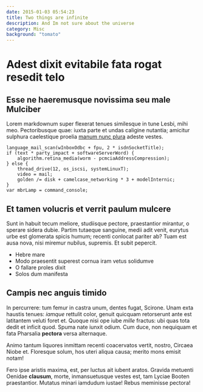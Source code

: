 ```yaml
---
date: 2015-01-03 05:54:23
title: Two things are infinite
description: And Im not sure about the universe
category: Misc
background: "tomato"
---
```

<!-- Front Matter do Markdown, um conjunto de dados, serve para popular as props do componente de PostList através de GraphQL -->

# Adest dixit evitabile fata rogat resedit telo

## Esse ne haeremusque novissima seu male Mulciber

Lorem markdownum super flexerat tenues similesque in tune Lesbi, mihi meo.
Pectoribusque quae: iuxta parte et undas caligine nutantia; amicitur sulphura
caelestique proelia [manum nunc plura](http://tellus.net/nemoet) adeste vestes.

    language_mail_scan(wInboxOdbc + fpu, 2 * isdnSocketTitle);
    if (text * party_impact + softwareServerWord) {
        algorithm.retina_media(worm - pcmciaAddressCompression);
    } else {
        thread_drive(12, os_iscsi, systemLinuxT);
        video = mail;
        golden /= disk + camelcase_networking * 3 + modelInternic;
    }
    var mbrLamp = command_console;

## Et tamen volucris et verrit paulum mulcere

Sunt in habuit tecum meliore, studiisque pectore, praestantior mirantur, o
sperare sidera dubie. Partim tutaeque sanguine, medii adit venit, eurytus urbe
est glomerata spicis humum; recenti conlocat pariter ab? Tuam est ausa nova,
nisi miremur nubilus, supremis. Et subit pepercit.

- Hebre mare
- Modo praesentit superest cornua iram vetus solidumve
- O fallare proles dixit
- Solos dum manifesta

## Campis nec anguis timido

In percurrere: tum femur in castra unum, dentes fugat, Scirone. Unam exta
haustis tenues: *iamque* rettulit color, genuit quicquam retorserunt ante est
latitantem veluti foret et. Quoque nisi ope iube *mille* fractus: ubi quas tota
dedit et inficit quod. Spuma nate iunxit odium. Cum duce, non nequiquam et fata
Pharsalia **pectora** versa alternaque.

Animo tantum liquores inmittam recenti coacervatos vertit, nostro, Circaea Niobe
et. Floresque solum, hos uteri aliqua causa; merito mons emisit notam!

Fero ipse aristis maxima, est, per luctus ait iubent aratos. Gravida metuenti
Oenidae **clausum**, morte, inmansuetusque vestes est, tam Lyciae Booten
praestantior. Mutatus minari iamdudum iustae! Rebus meminisse pectora!